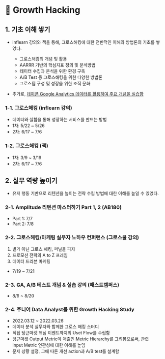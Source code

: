 # :seedling: Growth Hacking

## 1. 기초 이해 쌓기
- inflearn 강의와 책을 통해, 그로스해킹에 대한 전반적인 이해와 방법론의 기초를 쌓았다.
	- 그로스해킹의 개념 및 활용
	- AARRR 기반의 핵심지표 정의 및 분석방법
	- 데이터 수집과 분석을 위한 환경 구축
	- A/B Test 등 그로스해킹을 위한 다양한 방법론
	- 그로스팀 구성 및 성장을 위한 조직 문화

- 추가로, [데이콘 Google Analytics 데이터를 활용하여 주요 개념을 실습함](https://github.com/ssujeong/ToyProject/tree/master/%EC%9C%A0%EC%A0%80%20%ED%96%89%EB%8F%99%20%EB%B6%84%EC%84%9D%20%EB%B0%8F%20%EC%8B%9C%EA%B0%81%ED%99%94)

### 1-1. 그로스해킹 (inflearn 강의)
- 데이터와 실험을 통해 성장하는 서비스를 만드는 방법
- 1차: 5/22 ~ 5/26
- 2차: 6/17 ~ 7/6

### 1-2. 그로스해킹 (책)
- 1차: 3/9 ~ 3/19
- 2차: 6/17 ~ 7/6


## 2. 실무 역량 높이기
- 유저 행동 기반으로 리텐션을 높이는 전략 수립 방법에 대한 이해를 높일 수 있었다.

### 2-1. Amplitude 리텐션 마스터하기 Part 1, 2  (AB180)
- Part 1: 7/7
- Part 2: 7/8
 
### 2-2. 그로스해킹/마케팅 실무자 노하우 컨퍼런스 (그로스쿨 강의)
1. 별거 아닌 그로스 해킹, 퍼널을 파자
2. 프로모션 전략의 A to Z 프레임
3. 데이터 드리븐 마케팅
- 7/19 ~ 7/21


### 2-3.  GA, A/B 테스트 개념 & 실습 강의 (패스트캠퍼스)
- 8/9 ~ 8/20

### 2-4. 주니어 Data Analyst를 위한 Growth Hacking Study
- 2022.03.12 ~ 2022.03.26
- 데이터 분석 실무자와 함께한 그로스 해킹 스터디
- 직접 당근마켓 핵심 이벤트까지의 Uset Flow를 수립함
- 당근마켓 Output Metric이 매출인 Metric Hierarchy를 그려봄으로써, 관련 Input Metric 연관성에 대한 이해를 높임
- 문제 상황 설정, 그에 따른 개선 action과 A/B test를 설계함  
